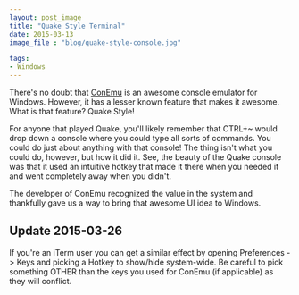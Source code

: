 ```yaml
---
layout: post_image
title: "Quake Style Terminal"
date: 2015-03-13
image_file : "blog/quake-style-console.jpg"

tags:
- Windows
---
```


There's no doubt that [ConEmu](https://code.google.com/p/conemu-maximus5/) is an awesome console emulator for Windows. However, it has a lesser known feature that makes it awesome. What is that feature? Quake Style!

For anyone that played Quake, you'll likely remember that CTRL+~ would drop down a console where you could type all sorts of commands. You could do just about anything with that console! The thing isn't what you could do, however, but how it did it. See, the beauty of the Quake console was that it used an intuitive hotkey that made it there when you needed it and went completely away when you didn't.

The developer of ConEmu recognized the value in the system and thankfully gave us a way to bring that awesome UI idea to Windows.

## Update 2015-03-26

If you're an iTerm user you can get a similar effect by opening Preferences -> Keys and picking a Hotkey to show/hide system-wide. Be careful to pick something OTHER than the keys you used for ConEmu (if applicable) as they will conflict.
